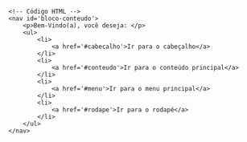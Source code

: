 <Code language='html'>
&lt;!-- Código HTML --&gt;
&lt;nav id='bloco-conteudo'&gt;
    &lt;p&gt;Bem-Vindo(a), você deseja: &lt;/p&gt;
    &lt;ul&gt;
        &lt;li&gt;
            &lt;a href='#cabecalho'&gt;Ir para o cabeçalho&lt;/a&gt;
        &lt;/li&gt;
        &lt;li&gt;
            &lt;a href='#conteudo'&gt;Ir para o conteúdo principal&lt;/a&gt;
        &lt;/li&gt;
        &lt;li&gt;
            &lt;a href='#menu'&gt;Ir para o menu principal&lt;/a&gt;
        &lt;/li&gt;
        &lt;li&gt;
            &lt;a href='#rodape'&gt;Ir para o rodapé&lt;/a&gt;
        &lt;/li&gt;
    &lt;/ul&gt;
&lt;/nav&gt;
</Code>
